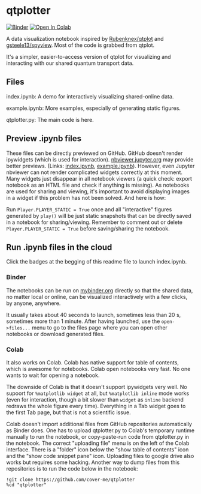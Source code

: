# qtplotter

[![Binder](https://mybinder.org/badge_logo.svg)](https://mybinder.org/v2/gh/cover-me/qtplotter/master?filepath=index.ipynb)
[![Open In Colab](https://colab.research.google.com/assets/colab-badge.svg)](https://colab.research.google.com/github/cover-me/qtplotter/blob/master/index.ipynb)

A data visualization notebook inspired by [Rubenknex/qtplot](https://github.com/Rubenknex/qtplot) and [gsteele13/spyview](https://github.com/gsteele13/spyview). Most of the code is grabbed from qtplot.

It's a simpler, easier-to-access version of qtplot for visualizing and interacting with our shared quantum transport data.

## Files

index.ipynb: A demo for interactively visualizing shared-online data. 

example.ipynb: More examples, especially of generating static figures.

qtplotter.py: The main code is here.


## Preview .ipynb files

These files can be directly previewed on GitHub. GitHub doesn't render ipywidgets (which is used for interaction). [nbviewer.jupyter.org](https://nbviewer.jupyter.org/) may provide better previews. (Links: [index.ipynb](https://nbviewer.jupyter.org/github/cover-me/qtplotter/blob/master/index.ipynb), [example.ipynb](https://nbviewer.jupyter.org/github/cover-me/qtplotter/blob/master/example.ipynb)). However, even Jupyter nbviewer can not render complicated widgets correctly at this moment. Many widgets just disappear in all notebook viewers (a quick check: export notebook as an HTML file and check if anything is missing). As notebooks are used for sharing and viewing, it's important to avoid displaying images in a widget if this problem has not been solved. And here is how:

Run `Player.PLAYER_STATIC = True` once and all "interactive" figures generated by `play()` will be just static snapshots that can be directly saved in a notebook for sharing/viewing. Remember to comment out or delete `Player.PLAYER_STATIC = True` before saving/sharing the notebook.

## Run .ipynb files in the cloud

Click the badges at the begging of this readme file to launch index.ipynb.

### Binder

The notebooks can be run on [mybinder.org](https://mybinder.org/) directly so that the shared data, no matter local or online, can be visualized interactively with a few clicks, by anyone, anywhere. 

It usually takes about 40 seconds to launch, sometimes less than 20 s, sometimes more than 1 minute. After having launched, use the `open->files...` menu to go to the files page where you can open other notebooks or download generated files.

### Colab

It also works on Colab. Colab has native support for table of contents, which is awesome for notebooks. Colab open notebooks very fast. No one wants to wait for opening a notebook.

The downside of Colab is that it doesn't support ipywidgets very well. No supoort for `%matplotlib widget` at all, but `%matplotlib inline` mode works (even for interaction, though a bit slower than `widget` as `inline` backend redraws the whole figure every time). Everything in a Tab widget goes to the first Tab page, but that is not a scientific issue.

Colab doesn't import additional files from GitHub repositories automatically as Binder does. One has to upload qtplotter.py to Colab's temporary runtime manually to run the notebook, or copy-paste-run code from qtplotter.py in the notebook. The correct "uploading file" menu is on the left of the Colab interface. There is a "folder" icon below the "show table of contents" icon and the "show code snippet pane" icon. Uploading files to google drive also works but requires some hacking. Another way to dump files from this repositories is to run the code below in the notebook:

```
!git clone https://github.com/cover-me/qtplotter
%cd "qtplotter"
```
